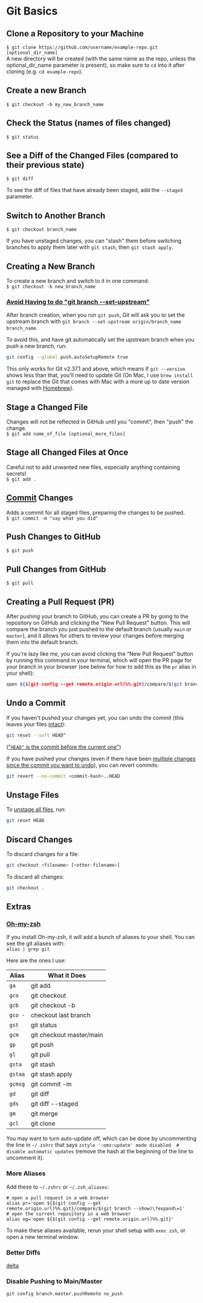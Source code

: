 # Git Basics

## Clone a Repository to your Machine

`$ git clone https://github.com/username/example-repo.git [optional_dir_name]`  
A new directory will be created (with the same name as the repo, unless the optional_dir_name parameter is present), so make sure to `cd` into it after cloning (e.g. `cd example-repo`).

## Create a new Branch

`$ git checkout -b my_new_branch_name`

## Check the Status (names of files changed)

`$ git status`  

## See a Diff of the Changed Files (compared to their previous state)

`$ git diff`  

To see the diff of files that have already been staged, add the `--staged` parameter.

## Switch to Another Branch

`$ git checkout branch_name`  

If you have unstaged changes, you can "stash" them before switching branches to apply them later with `git stash`, then `git stash apply`.

## Creating a New Branch

To create a new branch and switch to it in one command:  
`$ git checkout -b new_branch_name`

### [Avoid Having to do "git branch --set-upstream"](https://stackoverflow.com/questions/6089294/how-to-avoid-having-to-do-git-branch-set-upstream-and-instead-default-to-au)

After branch creation, when you run `git push`, Git will ask you to set the upstream branch with `git branch --set-upstream origin/branch_name branch_name`.

To avoid this, and have git automatically set the upstream branch when you push a new branch, run:
```sh
git config --global push.autoSetupRemote true
```

This only works for Git v2.37.1 and above, which means if `git --version` shows less than that, you'll need to update Git (On Mac, I use `brew install git` to replace the Git that comes with Mac with a more up to date version managed with [Homebrew](https://brew.sh/)).

## Stage a Changed File

Changes will not be reflected in GitHub until you "commit", then "push" the change.  
`$ git add name_of_file [optional_more_files]`

## Stage all Changed Files at Once

Careful not to add unwanted new files, especially anything containing secrets!  
`$ git add .`

## [Commit](https://chris.beams.io/posts/git-commit) Changes

Adds a commit for all staged files, preparing the changes to be pushed.  
`$ git commit -m "say what you did"`

## Push Changes to GitHub

`$ git push`

## Pull Changes from GitHub

`$ git pull`

## Creating a Pull Request (PR)

After pushing your branch to GitHub, you can create a PR by going to the repository on GitHub and clicking the "New Pull Request" button. This will compare the branch you just pushed to the default branch (usually `main` or `master`), and it allows for others to review your changes before merging them into the default branch.

If you're lazy like me, you can avoid clicking the "New Pull Request" button by running this command in your terminal, which will open the PR page for your branch in your browser (see below for how to add this as the `pr` alias in your shell):
```sh
open ${$(git config --get remote.origin.url)%%.git}/compare/$(git branch --show)\?expand\=1
```

## Undo a Commit

If you haven't pushed your changes yet, you can undo the commit (this leaves your files [intact](https://stackoverflow.com/a/2845739/4151489)):  
```sh
git reset --soft HEAD^
```
(["`HEAD^` is the commit before the current one"](https://stackoverflow.com/a/2846154/4151489))

If you have pushed your changes (even if there have been [multiple changes since the commit you want to undo](https://stackoverflow.com/a/21718540/4151489)), you can revert commits:
```sh
git revert --no-commit <commit-hash>..HEAD
```

## Unstage Files

To [unstage all files](https://stackoverflow.com/a/21396698/4151489), run:
```sh
git reset HEAD
```
## Discard Changes

To discard changes for a file:
```sh
git checkout <filename> [<other-filename>]
```
To discard all changes:
```sh
git checkout . 
```

## Extras

### [Oh-my-zsh](https://ohmyz.sh/)

If you install Oh-my-zsh, it will add a bunch of aliases to your shell. You can see the git aliases with:  
`alias | grep git`

Here are the ones I use:

Alias | What it Does
-|-
`ga` | git add
`gco` | git checkout
`gcb` | git checkout -b
`gco -` | checkout last branch
`gst` | git status
`gcm` | git checkout master/main
`gp` | git push
`gl` | git pull
`gsta` | git stash
`gstaa` | git stash apply
`gcmsg` | git commit -m
`gd` | git diff
`gds` | git diff --staged
`gm` | git merge
`gcl` | git clone

You may want to turn auto-update off, which can be done by uncommenting the line in `~/.zshrc` that says `zstyle ':omz:update' mode disabled  # disable automatic updates` (remove the hash at the beginning of the line to uncomment it).

### More Aliases

Add these to `~/.zshrc` or `~/.zsh_aliases`:
```
# open a pull request in a web browser
alias pr='open ${$(git config --get remote.origin.url)%%.git}/compare/$(git branch --show)\?expand\=1'
# open the current repository in a web browser
alias og='open ${$(git config --get remote.origin.url)%%.git}'

```

To make these aliases available, rerun your shell setup with `exec zsh`, or open a new terminal window.

### Better Diffs

[delta](https://github.com/dandavison/delta#readme)

### Disable Pushing to Main/Master

`git config branch.master.pushRemote no_push`
